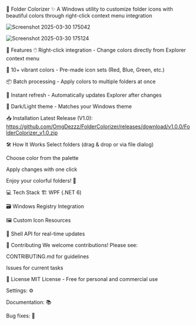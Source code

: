 🎨 Folder Colorizer
✨ A Windows utility to customize folder icons with beautiful colors through right-click context menu integration

![Screenshot 2025-03-30 175042](https://github.com/user-attachments/assets/14006d39-0456-406d-bb61-847bd22d0f27)

![Screenshot 2025-03-30 175124](https://github.com/user-attachments/assets/e1cfcc0b-65f5-499b-b12f-da69896ea261)


🚀 Features
🖱️ Right-click integration - Change colors directly from Explorer context menu

🎨 10+ vibrant colors - Pre-made icon sets (Red, Blue, Green, etc.)

📦 Batch processing - Apply colors to multiple folders at once

🔄 Instant refresh - Automatically updates Explorer after changes

🌙 Dark/Light theme - Matches your Windows theme

📥 Installation
Latest Release (V1.0): https://github.com/OmgDezzz/FolderColorizer/releases/download/v1.0.0/FolderColorizer_v1.0.zip

🛠️ How It Works
Select folders (drag & drop or via file dialog)

Choose color from the palette

Apply changes with one click

Enjoy your colorful folders! 🎉

💻 Tech Stack
🏗️ WPF (.NET 6)

🗃️ Windows Registry Integration

🖼️ Custom Icon Resources

🔄 Shell API for real-time updates

🤝 Contributing
We welcome contributions! Please see:

CONTRIBUTING.md for guidelines

Issues for current tasks

📜 License
MIT License - Free for personal and commercial use

Settings: ⚙️

Documentation: 📚

Bug fixes: 🐛
